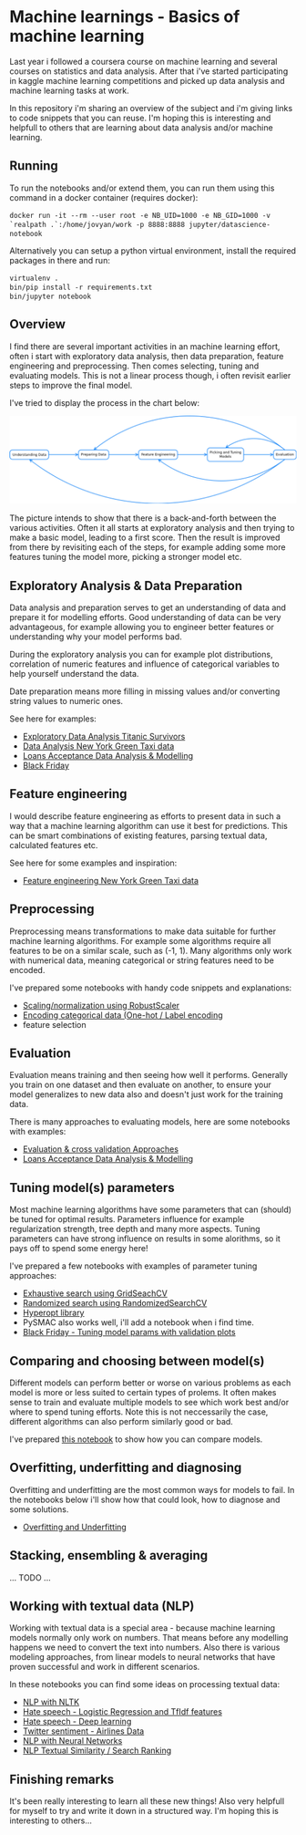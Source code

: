 # Machine learnings - Basics of machine learning

Last year i followed a coursera course on machine learning and several courses on
statistics and data analysis. After that i've started participating in kaggle
machine learning competitions and picked up data analysis and machine learning
tasks at work. 

In this repository i'm sharing an overview of the subject and i'm giving links to
code snippets that you can reuse. I'm hoping this is interesting and helpfull
to others that are learning about data analysis and/or machine learning.


## Running

To run the notebooks and/or extend them, you can run them using this command in a docker container (requires docker):

```
docker run -it --rm --user root -e NB_UID=1000 -e NB_GID=1000 -v `realpath .`:/home/jovyan/work -p 8888:8888 jupyter/datascience-notebook
```

Alternatively you can setup a python virtual environment, install the required packages in there and run:

```
virtualenv .
bin/pip install -r requirements.txt
bin/jupyter notebook
```


## Overview

I find there are several important activities in an machine learning effort, often i
start with exploratory data analysis, then data preparation, feature engineering
and preprocessing. Then comes selecting, tuning and evaluating models. This is not
a linear process though, i often revisit earlier steps to improve the final model.

I've tried to display the process in the chart below:

![Machine Learning Process](https://github.com/EikeDehling/machine-learnings/raw/master/img/process.png "Machine Learning Process")

The picture intends to show that there is a back-and-forth between the various
activities. Often it all starts at exploratory analysis and then trying to make a
basic model, leading to a first score. Then the result is improved from there
by revisiting each of the steps, for example adding some more features tuning the
model more, picking a stronger model etc.


## Exploratory Analysis & Data Preparation

Data analysis and preparation serves to get an understanding of data and prepare it for
modelling efforts. Good understanding of data can be very advantageous, for example
allowing you to engineer better features or understanding why your model performs
bad.

During the exploratory analysis you can for example plot distributions, correlation
of numeric features and influence of categorical variables to help yourself understand
the data.

Date preparation means more filling in missing values and/or converting string values
to numeric ones.

See here for examples:

- [Exploratory Data Analysis Titanic Survivors](https://github.com/EikeDehling/machine-learnings/blob/master/exploratory_data_analysis_titanic.ipynb)
- [Data Analysis New York Green Taxi data](https://github.com/EikeDehling/machine-learnings/blob/master/feature_engineering_data_analysis_taxi.ipynb)
- [Loans Acceptance Data Analysis & Modelling](https://github.com/EikeDehling/machine-learnings/blob/master/loans_acceptance.ipynb)
- [Black Friday](https://github.com/EikeDehling/machine-learnings/blob/master/black_friday.ipynb)


## Feature engineering

I would describe feature engineering as efforts to present data in such a way that a
machine learning algorithm can use it best for predictions. This can be smart
combinations of existing features, parsing textual data, calculated features etc.

See here for some examples and inspiration:

- [Feature engineering New York Green Taxi data](https://github.com/EikeDehling/machine-learnings/blob/master/feature_engineering_data_analysis_taxi.ipynb)


## Preprocessing

Preprocessing means transformations to make data suitable for further machine learning
algorithms. For example some algorithms require all features to be on a similar scale,
such as (-1, 1). Many algorithms only work with numerical data, meaning categorical
or string features need to be encoded.

I've prepared some notebooks with handy code snippets and explanations:

- [Scaling/normalization using RobustScaler](https://github.com/EikeDehling/machine-learnings/blob/master/preprocessing_scaling.ipynb)
- [Encoding categorical data (One-hot / Label encoding](https://github.com/EikeDehling/machine-learnings/blob/master/preprocessing_encoding.ipynb)
- feature selection


## Evaluation

Evaluation means training and then seeing how well it performs. Generally you train
on one dataset and then evaluate on another, to ensure your model generalizes to new
data also and doesn't just work for the training data.

There is many approaches to evaluating models, here are some notebooks with examples:

- [Evaluation & cross validation Approaches](https://github.com/EikeDehling/machine-learnings/blob/master/evaluating.ipynb)
- [Loans Acceptance Data Analysis & Modelling](https://github.com/EikeDehling/machine-learnings/blob/master/loans_acceptance.ipynb)


## Tuning model(s) parameters

Most machine learning algorithms have some parameters that can (should) be tuned for
optimal results. Parameters influence for example regularization strength, tree depth
and many more aspects. Tuning parameters can have strong influence on results in some
alorithms, so it pays off to spend some energy here!

I've prepared a few notebooks with examples of parameter tuning approaches:
- [Exhaustive search using GridSeachCV](https://github.com/EikeDehling/machine-learnings/blob/master/parameter_tuning_gridsearchcv.ipynb)
- [Randomized search using RandomizedSearchCV](https://github.com/EikeDehling/machine-learnings/blob/master/parameter_tuning_randomizedsearchcv.ipynb)
- [Hyperopt library](https://github.com/EikeDehling/machine-learnings/blob/master/parameter_tuning_hyperopt.ipynb)
- PySMAC also works well, i'll add a notebook when i find time.
- [Black Friday - Tuning model params with validation plots](https://github.com/EikeDehling/machine-learnings/blob/master/black_friday.ipynb)


## Comparing and choosing between model(s)

Different models can perform better or worse on various problems as each model is more
or less suited to certain types of prolems. It often makes sense to train and evaluate
multiple models to see which work best and/or where to spend tuning efforts. Note this
is not neccessarily the case, different algorithms can also perform similarly good or bad.

I've prepared [this notebook](https://github.com/EikeDehling/machine-learnings/blob/master/comparing_models.ipynb)
to show how you can compare models.


## Overfitting, underfitting and diagnosing

Overfitting and underfitting are the most common ways for models to fail. In the notebooks
below i'll show how that could look, how to diagnose and some solutions.

- [Overfitting and Underfitting](https://github.com/EikeDehling/machine-learnings/blob/master/overfit_underfit.ipynb)


## Stacking, ensembling & averaging

... TODO ...


## Working with textual data (NLP)

Working with textual data is a special area - because machine learning models normally
only work on numbers. That means before any modelling happens we need to convert the text
into numbers. Also there is various modeling approaches, from linear models to neural
networks that have proven successful and work in different scenarios.

In these notebooks you can find some ideas on processing textual data:
- [NLP with NLTK](https://github.com/EikeDehling/machine-learnings/blob/master/nlp_nltk.ipynb)
- [Hate speech - Logistic Regression and TfIdf features](https://github.com/EikeDehling/machine-learnings/blob/master/nlp_hate_speech.ipynb)
- [Hate speech - Deep learning](https://github.com/EikeDehling/machine-learnings/blob/master/nlp_hate_speech_neural.ipynb)
- [Twitter sentiment - Airlines Data](https://github.com/EikeDehling/machine-learnings/blob/master/nlp_airline_sentiment.ipynb)
- [NLP with Neural Networks](https://github.com/EikeDehling/machine-learnings/blob/master/nlp_neural_networks.ipynb)
- [NLP Textual Similarity / Search Ranking](https://github.com/EikeDehling/machine-learnings/blob/master/nlp_similarity_crowdflower.ipynb)


## Finishing remarks

It's been really interesting to learn all these new things! Also very helpfull for myself
to try and write it down in a structured way. I'm hoping this is interesting to others...
